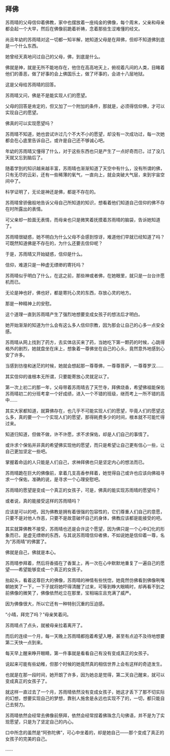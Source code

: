 ## 拜佛

苏雨晴的父母信仰着佛教，家中也摆放着一座纯金的佛像，每个周末，父亲和母亲都会起一个大早，然后在佛像前跪着祈祷，念着那些生涩难懂的经文。

尚且年幼的苏雨晴对这一切都一知半解，她知道父母是在拜佛，但却不知道佛到底是一个什么东西。

她曾经天真地问过自己的父母，佛，到底是什么。

佛就是神，就是无所不能地存在，他住在高高地天上，俯视着凡间的人类，目睹着他们的善恶，做了好事的会上佛国乐土，做了坏事的，会进十八层地狱。

这是父母给苏雨晴的回答。

苏雨晴又问，佛是不是能实现人们的愿望。

父母的回答是肯定的，但又加了一个附加的条件，那就是，必须得信仰佛，才可以实现自己的愿望。

佛真的可以实现愿望吗？

苏雨晴不知道，她也尝试许过几个不大不小的愿望，却没有一次成功过，每一次她都会在心底里告诉自己，或许是自己还不够诚心吧。

年幼的苏雨晴又懂得了什么，对于这些东西也只是产生了一点好奇而已，过了没几天就又忘到脑后了。

随着学到的知识越来越丰富，苏雨晴也渐渐知道了天空中有什么，没有所谓的佛，只有无尽的云彩，还有一些稀薄的氧气，一直向上，就会突破大气层，来到宇宙空间中了。

科学证明了，无论是神还是佛，都是不存在的。

苏雨晴曾骄傲般地告诉父母自己所知道的知识，想看着他们知道自己信仰的佛不存在时所露出的表情。

可父亲却一脸面无表情，而母亲也只是微笑着抚摸着苏雨晴的脑袋，告诉她知道了。

苏雨晴很疑惑，她不明白为什么父母不会感到惊讶，难道他们早就已经知道了吗？可既然知道佛是不存在的，为什么还要去信仰呢？

于是，苏雨晴又开始疑惑，信仰是什么。

信仰，难道只是一种虚无缥缈的寄托吗？

苏雨晴似乎明白了什么，在这之前，那些神或者佛，在她眼里，就只是一台台许愿机而已。

无论是神也好，佛也好，都是寄托心灵的东西，存放心灵的地方。

那是一种精神上的安慰。

这个道理一直到苏雨晴产生了强烈地想要变成女孩子的想法后才明白。

她开始渐渐的知道为什么会有这么多人信仰宗教，因为那会让自己的心多一点安全感。

苏雨晴从网上找到了药方，去实体店买来了药，当她吃下第一颗药的时候，心跳得格外的剧烈，她就盘坐在床上，想象着一尊佛坐在自己的心头，竟然意外地感到心安了许多。

当感到彷徨和迷茫的时候，她就会想起那一尊尊佛，一尊尊菩萨，一尊尊罗汉……

其实信仰的谁根本无所谓，只要能寄放心灵就足以了。

第一次上初二的那一年，父母带着苏雨晴去了天竺寺，拜佛烧香，希望佛祖能保佑苏雨晴初二的分班考拿一个好成绩，进入一个不错的班级，继而考上一所不错的高中……

其实大家都知道，就算佛存在，也几乎不可能实现人们的愿望，毕竟人们的愿望这么多，真的要一个一个实现人们的愿望，那得耗费多少的时间，根本就不可能忙得过来。

知道归知道，但做不做，许不许愿，求不求保佑，却是人们自己的事情了。

或许求个保佑并非真的希望佛实现他的愿望，而只是希望让自己更有信心一些，让自己更加坚定一些吧。

掌握着命运的人只能是人们自己，求神拜佛也只是坚定内心的想法而已。

苏雨晴跪在巨大的佛像前，拿着几支高香参拜着，她觉得自己或许也应该向佛祖寻求一个保佑，准确的说，是寻求一个心理安慰吧。

苏雨晴的愿望是变成一个真正的女孩子，可是，佛真的能实现苏雨晴的愿望吗？

或者说，真的能接受这样的苏雨晴吗？

应该是可以的吧，因为佛教是拥有着很强的包容性的，它们尊重人们自己的意愿，只要不是对他人作恶，只要不是故意破坏自己的身体，佛教应该都是能接受的吧。

其实就算佛教不接受，苏雨晴也还是会许这个愿望，因为佛只是一个心中幻化的形象而已，是虚无缥缈的东西，与其说苏雨晴信仰者佛，不如说她是信仰着一尊，名为“苏雨晴”的佛罢了。

佛就是自己，佛就是本心。

苏雨晴参拜着，然后将香插在了香案上，再一次在心中默默地重复了一遍自己的愿望——希望能够变成一个真正的女孩子。

抬起头，看着这尊巨大的佛像，苏雨晴的神情有些恍惚，她竟然仿佛看到佛像咧嘴朝她笑了一下，一下子就将她吓得清醒了过来，可等到睁大眼睛时，却再看不到之前佛像的微笑了，佛像依然屹立在那里，宝相端庄且充满了威严。

因为佛像很大，所以它还有一种特别沉重的压迫感。

“小晴，拜完了吗？”母亲笑着问。

苏雨晴点了点头，就被母亲拉着离开了。

而后的连续一个月，每一天晚上苏雨晴都抱着希望入睡，甚至有点迫不及待地想要第二天快一点到来。

每天早上醒来睁开眼睛，第一件事就是看看自己有没有变成真正的女孩子。

说起来可能有些幼稚，但那个时候的她竟然真的相信世界上会有这样的奇迹发生。

也就是在那一段时间，她开朗了许多，因为她总是觉得，第二天自己醒来，就可以变成真正的女孩子了。

就这样一直过去了一个月，苏雨晴依然没有变成女孩子，她这才丢下了那不切实际的幻想，想要实现自己的梦想，靠别人施舍是永远也实现不了的，一切，都只能自己去努力。

苏雨晴依然会经常去佛像前祭拜，依然会经常捏着佛珠念几句佛语，并不是为了实现愿望，只是为了坚定自己的内心。

口中所念的虽然是“阿弥陀佛”，可心中坐着的，却是她自己——那个变成了真正的女孩子的完美的自己。

……
